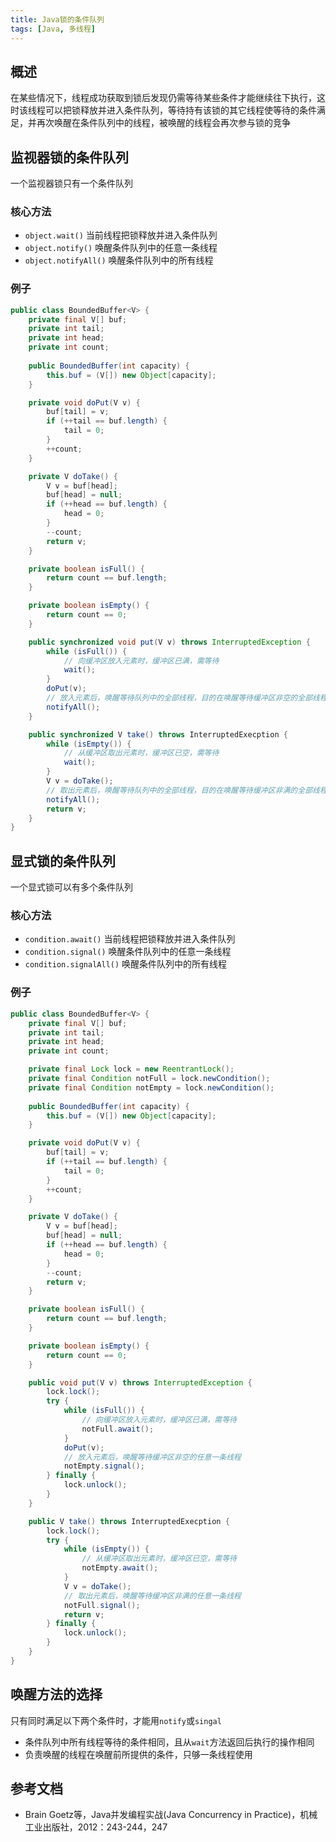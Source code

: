 ```yaml
---
title: Java锁的条件队列
tags: [Java, 多线程]
---
```


## 概述

在某些情况下，线程成功获取到锁后发现仍需等待某些条件才能继续往下执行，这时该线程可以把锁释放并进入条件队列，等待持有该锁的其它线程使等待的条件满足，并再次唤醒在条件队列中的线程，被唤醒的线程会再次参与锁的竞争

## 监视器锁的条件队列

一个监视器锁只有一个条件队列

### 核心方法

* `object.wait()` 当前线程把锁释放并进入条件队列
* `object.notify()` 唤醒条件队列中的任意一条线程
* `object.notifyAll()` 唤醒条件队列中的所有线程

### 例子

```java
public class BoundedBuffer<V> {
    private final V[] buf;
    private int tail;
    private int head;
    private int count;
    
    public BoundedBuffer(int capacity) {
        this.buf = (V[]) new Object[capacity];
    }

    private void doPut(V v) {
        buf[tail] = v;
        if (++tail == buf.length) {
            tail = 0;
        }
        ++count;
    }

    private V doTake() {
        V v = buf[head];
        buf[head] = null;
        if (++head == buf.length) {
            head = 0;
        }
        --count;
        return v;
    }

    private boolean isFull() {
        return count == buf.length;
    }

    private boolean isEmpty() {
        return count == 0;
    }

    public synchronized void put(V v) throws InterruptedException {
        while (isFull()) {
            // 向缓冲区放入元素时，缓冲区已满，需等待
            wait();
        }
        doPut(v);
        // 放入元素后，唤醒等待队列中的全部线程，目的在唤醒等待缓冲区非空的全部线程
        notifyAll();
    }

    public synchronized V take() throws InterruptedExecption {
        while (isEmpty()) {
            // 从缓冲区取出元素时，缓冲区已空，需等待
            wait();
        }
        V v = doTake();
        // 取出元素后，唤醒等待队列中的全部线程，目的在唤醒等待缓冲区非满的全部线程
        notifyAll();
        return v;
    }
}
```

## 显式锁的条件队列

一个显式锁可以有多个条件队列

### 核心方法

* `condition.await()` 当前线程把锁释放并进入条件队列
* `condition.signal()` 唤醒条件队列中的任意一条线程
* `condition.signalAll()` 唤醒条件队列中的所有线程

### 例子

```java
public class BoundedBuffer<V> {
    private final V[] buf;
    private int tail;
    private int head;
    private int count;

    private final Lock lock = new ReentrantLock();
    private final Condition notFull = lock.newCondition();
    private final Condition notEmpty = lock.newCondition();
    
    public BoundedBuffer(int capacity) {
        this.buf = (V[]) new Object[capacity];
    }

    private void doPut(V v) {
        buf[tail] = v;
        if (++tail == buf.length) {
            tail = 0;
        }
        ++count;
    }

    private V doTake() {
        V v = buf[head];
        buf[head] = null;
        if (++head == buf.length) {
            head = 0;
        }
        --count;
        return v;
    }

    private boolean isFull() {
        return count == buf.length;
    }

    private boolean isEmpty() {
        return count == 0;
    }

    public void put(V v) throws InterruptedException {
        lock.lock();
        try {
            while (isFull()) {
                // 向缓冲区放入元素时，缓冲区已满，需等待
                notFull.await();
            }
            doPut(v);
            // 放入元素后，唤醒等待缓冲区非空的任意一条线程
            notEmpty.signal();
        } finally {
            lock.unlock();
        }
    }

    public V take() throws InterruptedExecption {
        lock.lock();
        try {
            while (isEmpty()) {
                // 从缓冲区取出元素时，缓冲区已空，需等待
                notEmpty.await();
            }
            V v = doTake();
            // 取出元素后，唤醒等待缓冲区非满的任意一条线程
            notFull.signal();
            return v; 
        } finally {
            lock.unlock();
        }
    }
}
```

## 唤醒方法的选择

只有同时满足以下两个条件时，才能用`notify`或`singal`
* 条件队列中所有线程等待的条件相同，且从`wait`方法返回后执行的操作相同
* 负责唤醒的线程在唤醒前所提供的条件，只够一条线程使用

## 参考文档

* Brain Goetz等，Java并发编程实战(Java Concurrency in Practice)，机械工业出版社，2012：243-244，247
